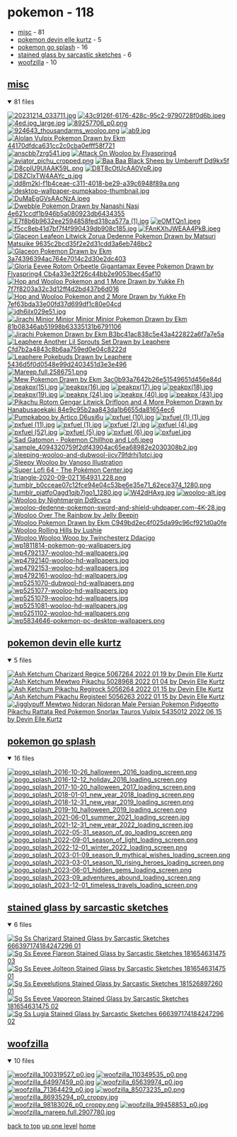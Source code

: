 # pokemon - 118
- [misc](#misc) - 81
- [pokemon devin elle kurtz](#pokemon-devin-elle-kurtz) - 5
- [pokemon go splash](#pokemon-go-splash) - 16
- [stained glass by sarcastic sketches](#stained-glass-by-sarcastic-sketches) - 6
- [woofzilla](#woofzilla) - 10

<a id="misc"></a>

## [misc](/mobile/pokemon/misc/README.MD)
<details open>
<summary>81 files</summary>
<p>

[![20231214_033711.jpg](/.internals/thumbnails/mobile/pokemon/misc/20231214_033711.jpg "20231214_033711.jpg")](/mobile/pokemon/misc/20231214_033711.jpg)
[![43c9126f-6176-428c-95c2-9790728f0d6b.jpeg](/.internals/thumbnails/mobile/pokemon/misc/43c9126f-6176-428c-95c2-9790728f0d6b.jpeg "43c9126f-6176-428c-95c2-9790728f0d6b.jpeg")](/mobile/pokemon/misc/43c9126f-6176-428c-95c2-9790728f0d6b.jpeg)
[![4ed.jpg_large.jpg](/.internals/thumbnails/mobile/pokemon/misc/4ed.jpg_large.jpg "4ed.jpg_large.jpg")](/mobile/pokemon/misc/4ed.jpg_large.jpg)
[![89257706_p0.png](/.internals/thumbnails/mobile/pokemon/misc/89257706_p0.png "89257706_p0.png")](/mobile/pokemon/misc/89257706_p0.png)
[![924643_thousandarms_wooloo.png](/.internals/thumbnails/mobile/pokemon/misc/924643_thousandarms_wooloo.png "924643_thousandarms_wooloo.png")](/mobile/pokemon/misc/924643_thousandarms_wooloo.png)
[![ab9.jpg](/.internals/thumbnails/mobile/pokemon/misc/ab9.jpg "ab9.jpg")](/mobile/pokemon/misc/ab9.jpg)
[![Alolan Vulpix Pokemon Drawn by Ekm 44170dfdca631cc2c0cba0efff58f721](/.internals/thumbnails/mobile/pokemon/misc/alolan_vulpix_pokemon_drawn_by_ekm__44170dfdca631cc2c0cba0efff58f721.png "Alolan Vulpix Pokemon Drawn by Ekm 44170dfdca631cc2c0cba0efff58f721")](/mobile/pokemon/misc/alolan_vulpix_pokemon_drawn_by_ekm__44170dfdca631cc2c0cba0efff58f721.png)
[![anscbb7zrg541.jpg](/.internals/thumbnails/mobile/pokemon/misc/anscbb7zrg541.jpg "anscbb7zrg541.jpg")](/mobile/pokemon/misc/anscbb7zrg541.jpg)
[![Attack On Wooloo by Flyaspring4](/.internals/thumbnails/mobile/pokemon/misc/attack_on_wooloo_by_flyaspring4.jpg "Attack On Wooloo by Flyaspring4")](/mobile/pokemon/misc/attack_on_wooloo_by_flyaspring4.jpg)
[![aviator_pichu_cropped.png](/.internals/thumbnails/mobile/pokemon/misc/aviator_pichu_cropped.png "aviator_pichu_cropped.png")](/mobile/pokemon/misc/aviator_pichu_cropped.png)
[![Baa Baa Black Sheep by Umberoff Dd9kx5f](/.internals/thumbnails/mobile/pokemon/misc/baa_baa_black_sheep_by_umberoff_dd9kx5f.png "Baa Baa Black Sheep by Umberoff Dd9kx5f")](/mobile/pokemon/misc/baa_baa_black_sheep_by_umberoff_dd9kx5f.png)
[![D8cpIU9UIAAK59L.png](/.internals/thumbnails/mobile/pokemon/misc/D8cpIU9UIAAK59L.png "D8cpIU9UIAAK59L.png")](/mobile/pokemon/misc/D8cpIU9UIAAK59L.png)
[![D8T8cOtUcAA0VpR.jpg](/.internals/thumbnails/mobile/pokemon/misc/D8T8cOtUcAA0VpR.jpg "D8T8cOtUcAA0VpR.jpg")](/mobile/pokemon/misc/D8T8cOtUcAA0VpR.jpg)
[![D8ZClxTW4AAYc_q.jpg](/.internals/thumbnails/mobile/pokemon/misc/D8ZClxTW4AAYc_q.jpg "D8ZClxTW4AAYc_q.jpg")](/mobile/pokemon/misc/D8ZClxTW4AAYc_q.jpg)
[![dd8m2kl-f1b4ceae-c311-4018-be29-a39c6948f89a.png](/.internals/thumbnails/mobile/pokemon/misc/dd8m2kl-f1b4ceae-c311-4018-be29-a39c6948f89a.png "dd8m2kl-f1b4ceae-c311-4018-be29-a39c6948f89a.png")](/mobile/pokemon/misc/dd8m2kl-f1b4ceae-c311-4018-be29-a39c6948f89a.png)
[![desktop-wallpaper-pumpkaboo-thumbnail.jpg](/.internals/thumbnails/mobile/pokemon/misc/desktop-wallpaper-pumpkaboo-thumbnail.jpg "desktop-wallpaper-pumpkaboo-thumbnail.jpg")](/mobile/pokemon/misc/desktop-wallpaper-pumpkaboo-thumbnail.jpg)
[![DuMaEgGVsAAcNzA.jpeg](/.internals/thumbnails/mobile/pokemon/misc/DuMaEgGVsAAcNzA.jpeg "DuMaEgGVsAAcNzA.jpeg")](/mobile/pokemon/misc/DuMaEgGVsAAcNzA.jpeg)
[![Dwebble Pokemon Drawn by Nanashi Nasi 4e621ccdf1b946b5a080923db6434355](/.internals/thumbnails/mobile/pokemon/misc/dwebble_pokemon_drawn_by_nanashi_nasi__4e621ccdf1b946b5a080923db6434355.jpg "Dwebble Pokemon Drawn by Nanashi Nasi 4e621ccdf1b946b5a080923db6434355")](/mobile/pokemon/misc/dwebble_pokemon_drawn_by_nanashi_nasi__4e621ccdf1b946b5a080923db6434355.jpg)
[![E7f8b6b9632ee2594858fed318ca577a (1).jpg](/.internals/thumbnails/mobile/pokemon/misc/E7f8b6b9632ee2594858fed318ca577a%20(1).jpg "E7f8b6b9632ee2594858fed318ca577a (1).jpg")](/mobile/pokemon/misc/E7f8b6b9632ee2594858fed318ca577a%20(1).jpg)
[![eOMTQn1.jpeg](/.internals/thumbnails/mobile/pokemon/misc/eOMTQn1.jpeg "eOMTQn1.jpeg")](/mobile/pokemon/misc/eOMTQn1.jpeg)
[![f5cc8eb41d7bf7f4f990439db908c185.jpg](/.internals/thumbnails/mobile/pokemon/misc/f5cc8eb41d7bf7f4f990439db908c185.jpg "f5cc8eb41d7bf7f4f990439db908c185.jpg")](/mobile/pokemon/misc/f5cc8eb41d7bf7f4f990439db908c185.jpg)
[![FAnKXhJWEAA4PkB.jpeg](/.internals/thumbnails/mobile/pokemon/misc/FAnKXhJWEAA4PkB.jpeg "FAnKXhJWEAA4PkB.jpeg")](/mobile/pokemon/misc/FAnKXhJWEAA4PkB.jpeg)
[![Glaceon Leafeon Litwick Zorua Dedenne Pokemon Drawn by Matsuri Matsuike 9635c2bcd35f2e2d31cdd3a6eb746bc2](/.internals/thumbnails/mobile/pokemon/misc/glaceon_leafeon_litwick_zorua_dedenne_pokemon_drawn_by_matsuri_matsuike__9635c2bcd35f2e2d31cdd3a6eb746bc2.png "Glaceon Leafeon Litwick Zorua Dedenne Pokemon Drawn by Matsuri Matsuike 9635c2bcd35f2e2d31cdd3a6eb746bc2")](/mobile/pokemon/misc/glaceon_leafeon_litwick_zorua_dedenne_pokemon_drawn_by_matsuri_matsuike__9635c2bcd35f2e2d31cdd3a6eb746bc2.png)
[![Glaceon Pokemon Drawn by Ekm 3a74396394ac764e7014c2d30e2dc403](/.internals/thumbnails/mobile/pokemon/misc/glaceon_pokemon_drawn_by_ekm__3a74396394ac764e7014c2d30e2dc403.png "Glaceon Pokemon Drawn by Ekm 3a74396394ac764e7014c2d30e2dc403")](/mobile/pokemon/misc/glaceon_pokemon_drawn_by_ekm__3a74396394ac764e7014c2d30e2dc403.png)
[![Gloria Eevee Rotom Orbeetle Gigantamax Eevee Pokemon Drawn by Flyaspring4 Cb4a33e32f26c44bb2e9053bec45af10](/.internals/thumbnails/mobile/pokemon/misc/gloria_eevee_rotom_orbeetle_gigantamax_eevee_pokemon_drawn_by_flyaspring4__cb4a33e32f26c44bb2e9053bec45af10.jpg "Gloria Eevee Rotom Orbeetle Gigantamax Eevee Pokemon Drawn by Flyaspring4 Cb4a33e32f26c44bb2e9053bec45af10")](/mobile/pokemon/misc/gloria_eevee_rotom_orbeetle_gigantamax_eevee_pokemon_drawn_by_flyaspring4__cb4a33e32f26c44bb2e9053bec45af10.jpg)
[![Hop and Wooloo Pokemon and 1 More Drawn by Yukke Fh 7f7f8203a32c3d12ff4d2bd437b6d016](/.internals/thumbnails/mobile/pokemon/misc/hop_and_wooloo_pokemon_and_1_more_drawn_by_yukke_fh__7f7f8203a32c3d12ff4d2bd437b6d016.jpg "Hop and Wooloo Pokemon and 1 More Drawn by Yukke Fh 7f7f8203a32c3d12ff4d2bd437b6d016")](/mobile/pokemon/misc/hop_and_wooloo_pokemon_and_1_more_drawn_by_yukke_fh__7f7f8203a32c3d12ff4d2bd437b6d016.jpg)
[![Hop and Wooloo Pokemon and 2 More Drawn by Yukke Fh 7ef63bda33e00fd37d699df1c80e04cd](/.internals/thumbnails/mobile/pokemon/misc/hop_and_wooloo_pokemon_and_2_more_drawn_by_yukke_fh__7ef63bda33e00fd37d699df1c80e04cd.jpg "Hop and Wooloo Pokemon and 2 More Drawn by Yukke Fh 7ef63bda33e00fd37d699df1c80e04cd")](/mobile/pokemon/misc/hop_and_wooloo_pokemon_and_2_more_drawn_by_yukke_fh__7ef63bda33e00fd37d699df1c80e04cd.jpg)
[![jdh6ilx029e51.jpg](/.internals/thumbnails/mobile/pokemon/misc/jdh6ilx029e51.jpg "jdh6ilx029e51.jpg")](/mobile/pokemon/misc/jdh6ilx029e51.jpg)
[![Jirachi Minior Minior Minior Minior Pokemon Drawn by Ekm 81b08346ab51998b63335131b6791106](/.internals/thumbnails/mobile/pokemon/misc/jirachi_minior_minior_minior_minior_pokemon_drawn_by_ekm__81b08346ab51998b63335131b6791106.png "Jirachi Minior Minior Minior Minior Pokemon Drawn by Ekm 81b08346ab51998b63335131b6791106")](/mobile/pokemon/misc/jirachi_minior_minior_minior_minior_pokemon_drawn_by_ekm__81b08346ab51998b63335131b6791106.png)
[![Jirachi Pokemon Drawn by Ekm B3bc41ac838c5e43a422822a6f7a7e5a](/.internals/thumbnails/mobile/pokemon/misc/jirachi_pokemon_drawn_by_ekm__b3bc41ac838c5e43a422822a6f7a7e5a.png "Jirachi Pokemon Drawn by Ekm B3bc41ac838c5e43a422822a6f7a7e5a")](/mobile/pokemon/misc/jirachi_pokemon_drawn_by_ekm__b3bc41ac838c5e43a422822a6f7a7e5a.png)
[![Leaphere Another Lil Sprouts Set Drawn by Leaphere Cfd7b2a4843c8b6aa759ed0e04c8222d](/.internals/thumbnails/mobile/pokemon/misc/leaphere_another_lil_sprouts_set__drawn_by_leaphere__cfd7b2a4843c8b6aa759ed0e04c8222d.png "Leaphere Another Lil Sprouts Set Drawn by Leaphere Cfd7b2a4843c8b6aa759ed0e04c8222d")](/mobile/pokemon/misc/leaphere_another_lil_sprouts_set__drawn_by_leaphere__cfd7b2a4843c8b6aa759ed0e04c8222d.png)
[![Leaphere Pokebuds Drawn by Leaphere 5436d5f0d0548e99d2403451d3e3e496](/.internals/thumbnails/mobile/pokemon/misc/leaphere_Pokebuds__drawn_by_leaphere__5436d5f0d0548e99d2403451d3e3e496.png "Leaphere Pokebuds Drawn by Leaphere 5436d5f0d0548e99d2403451d3e3e496")](/mobile/pokemon/misc/leaphere_Pokebuds__drawn_by_leaphere__5436d5f0d0548e99d2403451d3e3e496.png)
[![Mareep.full.2586751.png](/.internals/thumbnails/mobile/pokemon/misc/Mareep.full.2586751.png "Mareep.full.2586751.png")](/mobile/pokemon/misc/Mareep.full.2586751.png)
[![Mew Pokemon Drawn by Ekm 3ac0b93a7642b26e51549651d456e84d](/.internals/thumbnails/mobile/pokemon/misc/mew_pokemon_drawn_by_ekm__3ac0b93a7642b26e51549651d456e84d.png "Mew Pokemon Drawn by Ekm 3ac0b93a7642b26e51549651d456e84d")](/mobile/pokemon/misc/mew_pokemon_drawn_by_ekm__3ac0b93a7642b26e51549651d456e84d.png)
[![peakpx(15).jpg](/.internals/thumbnails/mobile/pokemon/misc/peakpx(15).jpg "peakpx(15).jpg")](/mobile/pokemon/misc/peakpx(15).jpg)
[![peakpx(16).jpg](/.internals/thumbnails/mobile/pokemon/misc/peakpx(16).jpg "peakpx(16).jpg")](/mobile/pokemon/misc/peakpx(16).jpg)
[![peakpx(17).jpg](/.internals/thumbnails/mobile/pokemon/misc/peakpx(17).jpg "peakpx(17).jpg")](/mobile/pokemon/misc/peakpx(17).jpg)
[![peakpx(18).jpg](/.internals/thumbnails/mobile/pokemon/misc/peakpx(18).jpg "peakpx(18).jpg")](/mobile/pokemon/misc/peakpx(18).jpg)
[![peakpx(19).jpg](/.internals/thumbnails/mobile/pokemon/misc/peakpx(19).jpg "peakpx(19).jpg")](/mobile/pokemon/misc/peakpx(19).jpg)
[![peakpx (24).jpg](/.internals/thumbnails/mobile/pokemon/misc/peakpx%20(24).jpg "peakpx (24).jpg")](/mobile/pokemon/misc/peakpx%20(24).jpg)
[![peakpx (40).jpg](/.internals/thumbnails/mobile/pokemon/misc/peakpx%20(40).jpg "peakpx (40).jpg")](/mobile/pokemon/misc/peakpx%20(40).jpg)
[![peakpx (43).jpg](/.internals/thumbnails/mobile/pokemon/misc/peakpx%20(43).jpg "peakpx (43).jpg")](/mobile/pokemon/misc/peakpx%20(43).jpg)
[![Pikachu Rotom Gengar Litwick Drifloon and 4 More Pokemon Drawn by Hanabusaoekaki 84e9c95b2aa843da1b6655da81654ec6](/.internals/thumbnails/mobile/pokemon/misc/pikachu_rotom_gengar_litwick_drifloon_and_4_more_pokemon_drawn_by_hanabusaoekaki__84e9c95b2aa843da1b6655da81654ec6.jpg "Pikachu Rotom Gengar Litwick Drifloon and 4 More Pokemon Drawn by Hanabusaoekaki 84e9c95b2aa843da1b6655da81654ec6")](/mobile/pokemon/misc/pikachu_rotom_gengar_litwick_drifloon_and_4_more_pokemon_drawn_by_hanabusaoekaki__84e9c95b2aa843da1b6655da81654ec6.jpg)
[![Pumpkaboo by Artico D6usi6u](/.internals/thumbnails/mobile/pokemon/misc/pumpkaboo____by_artico_d6usi6u.jpg "Pumpkaboo by Artico D6usi6u")](/mobile/pokemon/misc/pumpkaboo____by_artico_d6usi6u.jpg)
[![pxfuel (10).jpg](/.internals/thumbnails/mobile/pokemon/misc/pxfuel%20(10).jpg "pxfuel (10).jpg")](/mobile/pokemon/misc/pxfuel%20(10).jpg)
[![pxfuel (1) (1).jpg](/.internals/thumbnails/mobile/pokemon/misc/pxfuel%20(1)%20(1).jpg "pxfuel (1) (1).jpg")](/mobile/pokemon/misc/pxfuel%20(1)%20(1).jpg)
[![pxfuel (11).jpg](/.internals/thumbnails/mobile/pokemon/misc/pxfuel%20(11).jpg "pxfuel (11).jpg")](/mobile/pokemon/misc/pxfuel%20(11).jpg)
[![pxfuel (1).jpg](/.internals/thumbnails/mobile/pokemon/misc/pxfuel%20(1).jpg "pxfuel (1).jpg")](/mobile/pokemon/misc/pxfuel%20(1).jpg)
[![pxfuel (2).jpg](/.internals/thumbnails/mobile/pokemon/misc/pxfuel%20(2).jpg "pxfuel (2).jpg")](/mobile/pokemon/misc/pxfuel%20(2).jpg)
[![pxfuel (4).jpg](/.internals/thumbnails/mobile/pokemon/misc/pxfuel%20(4).jpg "pxfuel (4).jpg")](/mobile/pokemon/misc/pxfuel%20(4).jpg)
[![pxfuel (52).jpg](/.internals/thumbnails/mobile/pokemon/misc/pxfuel%20(52).jpg "pxfuel (52).jpg")](/mobile/pokemon/misc/pxfuel%20(52).jpg)
[![pxfuel (5).jpg](/.internals/thumbnails/mobile/pokemon/misc/pxfuel%20(5).jpg "pxfuel (5).jpg")](/mobile/pokemon/misc/pxfuel%20(5).jpg)
[![pxfuel (6).jpg](/.internals/thumbnails/mobile/pokemon/misc/pxfuel%20(6).jpg "pxfuel (6).jpg")](/mobile/pokemon/misc/pxfuel%20(6).jpg)
[![pxfuel.jpg](/.internals/thumbnails/mobile/pokemon/misc/pxfuel.jpg "pxfuel.jpg")](/mobile/pokemon/misc/pxfuel.jpg)
[![Sad Gatomon - Pokemon Chillhop and Lofi.jpeg](/.internals/thumbnails/mobile/pokemon/misc/Sad%20Gatomon%20-%20Pokemon%20Chillhop%20and%20Lofi.jpeg "Sad Gatomon - Pokemon Chillhop and Lofi.jpeg")](/mobile/pokemon/misc/Sad%20Gatomon%20-%20Pokemon%20Chillhop%20and%20Lofi.jpeg)
[![sample_4094320759f2df43904ac65ea68982e2030308b2.jpg](/.internals/thumbnails/mobile/pokemon/misc/sample_4094320759f2df43904ac65ea68982e2030308b2.jpg "sample_4094320759f2df43904ac65ea68982e2030308b2.jpg")](/mobile/pokemon/misc/sample_4094320759f2df43904ac65ea68982e2030308b2.jpg)
[![sleeping-wooloo-and-dubwool-jjcv79fdrhj1otcj.jpg](/.internals/thumbnails/mobile/pokemon/misc/sleeping-wooloo-and-dubwool-jjcv79fdrhj1otcj.jpg "sleeping-wooloo-and-dubwool-jjcv79fdrhj1otcj.jpg")](/mobile/pokemon/misc/sleeping-wooloo-and-dubwool-jjcv79fdrhj1otcj.jpg)
[![Sleepy Wooloo by Vanoso Illustration](/.internals/thumbnails/mobile/pokemon/misc/sleepy%20wooloo%20by%20Vanoso%20Illustration.jpg "Sleepy Wooloo by Vanoso Illustration")](/mobile/pokemon/misc/sleepy%20wooloo%20by%20Vanoso%20Illustration.jpg)
[![Super Lofi 64 - The Pokémon Center.jpg](/.internals/thumbnails/mobile/pokemon/misc/Super%20Lofi%2064%20-%20The%20Pokémon%20Center.jpg "Super Lofi 64 - The Pokémon Center.jpg")](/mobile/pokemon/misc/Super%20Lofi%2064%20-%20The%20Pokémon%20Center.jpg)
[![triangle-2020-09-02T164931.228.png](/.internals/thumbnails/mobile/pokemon/misc/triangle-2020-09-02T164931.228.png "triangle-2020-09-02T164931.228.png")](/mobile/pokemon/misc/triangle-2020-09-02T164931.228.png)
[![tumblr_b0cceae07c12fce94e04c53be6e35e71_62ece374_1280.png](/.internals/thumbnails/mobile/pokemon/misc/tumblr_b0cceae07c12fce94e04c53be6e35e71_62ece374_1280.png "tumblr_b0cceae07c12fce94e04c53be6e35e71_62ece374_1280.png")](/mobile/pokemon/misc/tumblr_b0cceae07c12fce94e04c53be6e35e71_62ece374_1280.png)
[![tumblr_pjatfoOagd1qjb7lgo1_1280.jpg](/.internals/thumbnails/mobile/pokemon/misc/tumblr_pjatfoOagd1qjb7lgo1_1280.jpg "tumblr_pjatfoOagd1qjb7lgo1_1280.jpg")](/mobile/pokemon/misc/tumblr_pjatfoOagd1qjb7lgo1_1280.jpg)
[![W42dHAxg.jpg](/.internals/thumbnails/mobile/pokemon/misc/W42dHAxg.jpg "W42dHAxg.jpg")](/mobile/pokemon/misc/W42dHAxg.jpg)
[![wooloo-alt.jpg](/.internals/thumbnails/mobile/pokemon/misc/wooloo-alt.jpg "wooloo-alt.jpg")](/mobile/pokemon/misc/wooloo-alt.jpg)
[![Wooloo by Nightmargin Dd9cvca](/.internals/thumbnails/mobile/pokemon/misc/wooloo_by_nightmargin_dd9cvca.png "Wooloo by Nightmargin Dd9cvca")](/mobile/pokemon/misc/wooloo_by_nightmargin_dd9cvca.png)
[![wooloo-dedenne-pokemon-sword-and-shield-uhdpaper.com-4K-28.jpg](/.internals/thumbnails/mobile/pokemon/misc/wooloo-dedenne-pokemon-sword-and-shield-uhdpaper.com-4K-28.jpg "wooloo-dedenne-pokemon-sword-and-shield-uhdpaper.com-4K-28.jpg")](/mobile/pokemon/misc/wooloo-dedenne-pokemon-sword-and-shield-uhdpaper.com-4K-28.jpg)
[![Wooloo Over The Rainbow by Jelly Beepin](/.internals/thumbnails/mobile/pokemon/misc/wooloo%20over%20the%20rainbow%20by%20jelly%20beepin.jpeg "Wooloo Over The Rainbow by Jelly Beepin")](/mobile/pokemon/misc/wooloo%20over%20the%20rainbow%20by%20jelly%20beepin.jpeg)
[![Wooloo Pokemon Drawn by Ekm C949bd2ec4f025da99c96cf921d0a0fe](/.internals/thumbnails/mobile/pokemon/misc/wooloo_pokemon_drawn_by_ekm__c949bd2ec4f025da99c96cf921d0a0fe.png "Wooloo Pokemon Drawn by Ekm C949bd2ec4f025da99c96cf921d0a0fe")](/mobile/pokemon/misc/wooloo_pokemon_drawn_by_ekm__c949bd2ec4f025da99c96cf921d0a0fe.png)
[![Wooloo Rolling Hills by Lushie](/.internals/thumbnails/mobile/pokemon/misc/wooloo%20rolling%20hills%20by%20lushie.jpg "Wooloo Rolling Hills by Lushie")](/mobile/pokemon/misc/wooloo%20rolling%20hills%20by%20lushie.jpg)
[![Wooloo Wooloo Wooo by Twinchesterz Ddacjgo](/.internals/thumbnails/mobile/pokemon/misc/wooloo_wooloo_wooo_by_twinchesterz_ddacjgo.png "Wooloo Wooloo Wooo by Twinchesterz Ddacjgo")](/mobile/pokemon/misc/wooloo_wooloo_wooo_by_twinchesterz_ddacjgo.png)
[![wp1811814-pokemon-go-wallpapers.jpg](/.internals/thumbnails/mobile/pokemon/misc/wp1811814-pokemon-go-wallpapers.jpg "wp1811814-pokemon-go-wallpapers.jpg")](/mobile/pokemon/misc/wp1811814-pokemon-go-wallpapers.jpg)
[![wp4792137-wooloo-hd-wallpapers.jpg](/.internals/thumbnails/mobile/pokemon/misc/wp4792137-wooloo-hd-wallpapers.jpg "wp4792137-wooloo-hd-wallpapers.jpg")](/mobile/pokemon/misc/wp4792137-wooloo-hd-wallpapers.jpg)
[![wp4792140-wooloo-hd-wallpapers.jpg](/.internals/thumbnails/mobile/pokemon/misc/wp4792140-wooloo-hd-wallpapers.jpg "wp4792140-wooloo-hd-wallpapers.jpg")](/mobile/pokemon/misc/wp4792140-wooloo-hd-wallpapers.jpg)
[![wp4792153-wooloo-hd-wallpapers.jpg](/.internals/thumbnails/mobile/pokemon/misc/wp4792153-wooloo-hd-wallpapers.jpg "wp4792153-wooloo-hd-wallpapers.jpg")](/mobile/pokemon/misc/wp4792153-wooloo-hd-wallpapers.jpg)
[![wp4792161-wooloo-hd-wallpapers.jpg](/.internals/thumbnails/mobile/pokemon/misc/wp4792161-wooloo-hd-wallpapers.jpg "wp4792161-wooloo-hd-wallpapers.jpg")](/mobile/pokemon/misc/wp4792161-wooloo-hd-wallpapers.jpg)
[![wp5251070-dubwool-hd-wallpapers.png](/.internals/thumbnails/mobile/pokemon/misc/wp5251070-dubwool-hd-wallpapers.png "wp5251070-dubwool-hd-wallpapers.png")](/mobile/pokemon/misc/wp5251070-dubwool-hd-wallpapers.png)
[![wp5251077-wooloo-hd-wallpapers.jpg](/.internals/thumbnails/mobile/pokemon/misc/wp5251077-wooloo-hd-wallpapers.jpg "wp5251077-wooloo-hd-wallpapers.jpg")](/mobile/pokemon/misc/wp5251077-wooloo-hd-wallpapers.jpg)
[![wp5251079-wooloo-hd-wallpapers.jpg](/.internals/thumbnails/mobile/pokemon/misc/wp5251079-wooloo-hd-wallpapers.jpg "wp5251079-wooloo-hd-wallpapers.jpg")](/mobile/pokemon/misc/wp5251079-wooloo-hd-wallpapers.jpg)
[![wp5251081-wooloo-hd-wallpapers.jpg](/.internals/thumbnails/mobile/pokemon/misc/wp5251081-wooloo-hd-wallpapers.jpg "wp5251081-wooloo-hd-wallpapers.jpg")](/mobile/pokemon/misc/wp5251081-wooloo-hd-wallpapers.jpg)
[![wp5251102-wooloo-hd-wallpapers.png](/.internals/thumbnails/mobile/pokemon/misc/wp5251102-wooloo-hd-wallpapers.png "wp5251102-wooloo-hd-wallpapers.png")](/mobile/pokemon/misc/wp5251102-wooloo-hd-wallpapers.png)
[![wp5834646-pokemon-pc-desktop-wallpapers.png](/.internals/thumbnails/mobile/pokemon/misc/wp5834646-pokemon-pc-desktop-wallpapers.png "wp5834646-pokemon-pc-desktop-wallpapers.png")](/mobile/pokemon/misc/wp5834646-pokemon-pc-desktop-wallpapers.png)

</p>
</details>

<a id="pokemon-devin-elle-kurtz"></a>

## [pokemon devin elle kurtz](/mobile/pokemon/pokemon%20devin%20elle%20kurtz/README.MD)
<details open>
<summary>5 files</summary>
<p>

[![Ash Ketchum Charizard Regice 5067264 2022 01 19 by Devin Elle Kurtz](/.internals/thumbnails/mobile/pokemon/pokemon%20devin%20elle%20kurtz/ash_ketchum%20charizard%20regice_5067264_2022-01-19_by_devin_elle_kurtz.jpg "Ash Ketchum Charizard Regice 5067264 2022 01 19 by Devin Elle Kurtz")](/mobile/pokemon/pokemon%20devin%20elle%20kurtz/ash_ketchum%20charizard%20regice_5067264_2022-01-19_by_devin_elle_kurtz.jpg)
[![Ash Ketchum Mewtwo Pikachu 5028968 2022 01 04 by Devin Elle Kurtz](/.internals/thumbnails/mobile/pokemon/pokemon%20devin%20elle%20kurtz/ash_ketchum%20mewtwo%20pikachu_5028968_2022-01-04_by_devin_elle_kurtz.jpg "Ash Ketchum Mewtwo Pikachu 5028968 2022 01 04 by Devin Elle Kurtz")](/mobile/pokemon/pokemon%20devin%20elle%20kurtz/ash_ketchum%20mewtwo%20pikachu_5028968_2022-01-04_by_devin_elle_kurtz.jpg)
[![Ash Ketchum Pikachu Regirock 5056264 2022 01 15 by Devin Elle Kurtz](/.internals/thumbnails/mobile/pokemon/pokemon%20devin%20elle%20kurtz/ash_ketchum%20pikachu%20regirock_5056264_2022-01-15_by_devin_elle_kurtz.jpg "Ash Ketchum Pikachu Regirock 5056264 2022 01 15 by Devin Elle Kurtz")](/mobile/pokemon/pokemon%20devin%20elle%20kurtz/ash_ketchum%20pikachu%20regirock_5056264_2022-01-15_by_devin_elle_kurtz.jpg)
[![Ash Ketchum Pikachu Registeel 5056263 2022 01 15 by Devin Elle Kurtz](/.internals/thumbnails/mobile/pokemon/pokemon%20devin%20elle%20kurtz/ash_ketchum%20pikachu%20registeel_5056263_2022-01-15_by_devin_elle_kurtz.jpg "Ash Ketchum Pikachu Registeel 5056263 2022 01 15 by Devin Elle Kurtz")](/mobile/pokemon/pokemon%20devin%20elle%20kurtz/ash_ketchum%20pikachu%20registeel_5056263_2022-01-15_by_devin_elle_kurtz.jpg)
[![Jigglypuff Mewtwo Nidoran Nidoran Male Persian Pokemon Pidgeotto Pikachu Rattata Red Pokemon Snorlax Tauros Vulpix 5435012 2022 06 15 by Devin Elle Kurtz](/.internals/thumbnails/mobile/pokemon/pokemon%20devin%20elle%20kurtz/jigglypuff%20mewtwo%20nidoran%20nidoran__male_%20persian__pokemon_%20pidgeotto%20pikachu%20rattata%20red__pokemon_%20snorlax%20tauros%20vulpix_5435012_2022-06-15_by_devin_elle_kurtz.jpg "Jigglypuff Mewtwo Nidoran Nidoran Male Persian Pokemon Pidgeotto Pikachu Rattata Red Pokemon Snorlax Tauros Vulpix 5435012 2022 06 15 by Devin Elle Kurtz")](/mobile/pokemon/pokemon%20devin%20elle%20kurtz/jigglypuff%20mewtwo%20nidoran%20nidoran__male_%20persian__pokemon_%20pidgeotto%20pikachu%20rattata%20red__pokemon_%20snorlax%20tauros%20vulpix_5435012_2022-06-15_by_devin_elle_kurtz.jpg)

</p>
</details>

<a id="pokemon-go-splash"></a>

## [pokemon go splash](/mobile/pokemon/pokemon%20go%20splash/README.MD)
<details open>
<summary>16 files</summary>
<p>

[![pogo_splash_2016-10-26_halloween_2016_loading_screen.png](/.internals/thumbnails/mobile/pokemon/pokemon%20go%20splash/pogo_splash_2016-10-26_halloween_2016_loading_screen.png "pogo_splash_2016-10-26_halloween_2016_loading_screen.png")](/mobile/pokemon/pokemon%20go%20splash/pogo_splash_2016-10-26_halloween_2016_loading_screen.png)
[![pogo_splash_2016-12-12_holiday_2016_loading_screen.png](/.internals/thumbnails/mobile/pokemon/pokemon%20go%20splash/pogo_splash_2016-12-12_holiday_2016_loading_screen.png "pogo_splash_2016-12-12_holiday_2016_loading_screen.png")](/mobile/pokemon/pokemon%20go%20splash/pogo_splash_2016-12-12_holiday_2016_loading_screen.png)
[![pogo_splash_2017-10-20_halloween_2017_loading_screen.png](/.internals/thumbnails/mobile/pokemon/pokemon%20go%20splash/pogo_splash_2017-10-20_halloween_2017_loading_screen.png "pogo_splash_2017-10-20_halloween_2017_loading_screen.png")](/mobile/pokemon/pokemon%20go%20splash/pogo_splash_2017-10-20_halloween_2017_loading_screen.png)
[![pogo_splash_2018-01-01_new_year_2018_loading_screen.png](/.internals/thumbnails/mobile/pokemon/pokemon%20go%20splash/pogo_splash_2018-01-01_new_year_2018_loading_screen.png "pogo_splash_2018-01-01_new_year_2018_loading_screen.png")](/mobile/pokemon/pokemon%20go%20splash/pogo_splash_2018-01-01_new_year_2018_loading_screen.png)
[![pogo_splash_2018-12-31_new_year_2019_loading_screen.png](/.internals/thumbnails/mobile/pokemon/pokemon%20go%20splash/pogo_splash_2018-12-31_new_year_2019_loading_screen.png "pogo_splash_2018-12-31_new_year_2019_loading_screen.png")](/mobile/pokemon/pokemon%20go%20splash/pogo_splash_2018-12-31_new_year_2019_loading_screen.png)
[![pogo_splash_2019-10_halloween_2019_loading_screen.png](/.internals/thumbnails/mobile/pokemon/pokemon%20go%20splash/pogo_splash_2019-10_halloween_2019_loading_screen.png "pogo_splash_2019-10_halloween_2019_loading_screen.png")](/mobile/pokemon/pokemon%20go%20splash/pogo_splash_2019-10_halloween_2019_loading_screen.png)
[![pogo_splash_2021-06-01_summer_2021_loading_screen.jpg](/.internals/thumbnails/mobile/pokemon/pokemon%20go%20splash/pogo_splash_2021-06-01_summer_2021_loading_screen.jpg "pogo_splash_2021-06-01_summer_2021_loading_screen.jpg")](/mobile/pokemon/pokemon%20go%20splash/pogo_splash_2021-06-01_summer_2021_loading_screen.jpg)
[![pogo_splash_2021-12-31_new_year_2022_loading_screen.jpg](/.internals/thumbnails/mobile/pokemon/pokemon%20go%20splash/pogo_splash_2021-12-31_new_year_2022_loading_screen.jpg "pogo_splash_2021-12-31_new_year_2022_loading_screen.jpg")](/mobile/pokemon/pokemon%20go%20splash/pogo_splash_2021-12-31_new_year_2022_loading_screen.jpg)
[![pogo_splash_2022-05-31_season_of_go_loading_screen.png](/.internals/thumbnails/mobile/pokemon/pokemon%20go%20splash/pogo_splash_2022-05-31_season_of_go_loading_screen.png "pogo_splash_2022-05-31_season_of_go_loading_screen.png")](/mobile/pokemon/pokemon%20go%20splash/pogo_splash_2022-05-31_season_of_go_loading_screen.png)
[![pogo_splash_2022-09-01_season_of_light_loading_screen.png](/.internals/thumbnails/mobile/pokemon/pokemon%20go%20splash/pogo_splash_2022-09-01_season_of_light_loading_screen.png "pogo_splash_2022-09-01_season_of_light_loading_screen.png")](/mobile/pokemon/pokemon%20go%20splash/pogo_splash_2022-09-01_season_of_light_loading_screen.png)
[![pogo_splash_2022-12-01_winter_2022_loading_screen.png](/.internals/thumbnails/mobile/pokemon/pokemon%20go%20splash/pogo_splash_2022-12-01_winter_2022_loading_screen.png "pogo_splash_2022-12-01_winter_2022_loading_screen.png")](/mobile/pokemon/pokemon%20go%20splash/pogo_splash_2022-12-01_winter_2022_loading_screen.png)
[![pogo_splash_2023-01-09_season_9_mythical_wishes_loading_screen.png](/.internals/thumbnails/mobile/pokemon/pokemon%20go%20splash/pogo_splash_2023-01-09_season_9_mythical_wishes_loading_screen.png "pogo_splash_2023-01-09_season_9_mythical_wishes_loading_screen.png")](/mobile/pokemon/pokemon%20go%20splash/pogo_splash_2023-01-09_season_9_mythical_wishes_loading_screen.png)
[![pogo_splash_2023-03-01_season_10_rising_heroes_loading_screen.png](/.internals/thumbnails/mobile/pokemon/pokemon%20go%20splash/pogo_splash_2023-03-01_season_10_rising_heroes_loading_screen.png "pogo_splash_2023-03-01_season_10_rising_heroes_loading_screen.png")](/mobile/pokemon/pokemon%20go%20splash/pogo_splash_2023-03-01_season_10_rising_heroes_loading_screen.png)
[![pogo_splash_2023-06-01_hidden_gems_loading_screen.png](/.internals/thumbnails/mobile/pokemon/pokemon%20go%20splash/pogo_splash_2023-06-01_hidden_gems_loading_screen.png "pogo_splash_2023-06-01_hidden_gems_loading_screen.png")](/mobile/pokemon/pokemon%20go%20splash/pogo_splash_2023-06-01_hidden_gems_loading_screen.png)
[![pogo_splash_2023-09_adventures_abound_loading_screen.png](/.internals/thumbnails/mobile/pokemon/pokemon%20go%20splash/pogo_splash_2023-09_adventures_abound_loading_screen.png "pogo_splash_2023-09_adventures_abound_loading_screen.png")](/mobile/pokemon/pokemon%20go%20splash/pogo_splash_2023-09_adventures_abound_loading_screen.png)
[![pogo_splash_2023-12-01_timeless_travels_loading_screen.png](/.internals/thumbnails/mobile/pokemon/pokemon%20go%20splash/pogo_splash_2023-12-01_timeless_travels_loading_screen.png "pogo_splash_2023-12-01_timeless_travels_loading_screen.png")](/mobile/pokemon/pokemon%20go%20splash/pogo_splash_2023-12-01_timeless_travels_loading_screen.png)

</p>
</details>

<a id="stained-glass-by-sarcastic-sketches"></a>

## [stained glass by sarcastic sketches](/mobile/pokemon/stained%20glass%20by%20sarcastic%20sketches/README.MD)
<details open>
<summary>6 files</summary>
<p>

[![Sg Ss Charizard Stained Glass by Sarcastic Sketches 666397174184247296 01](/.internals/thumbnails/mobile/pokemon/stained%20glass%20by%20sarcastic%20sketches/sg_ss_charizard_stained_glass_by_sarcastic_sketches_666397174184247296_01.jpg "Sg Ss Charizard Stained Glass by Sarcastic Sketches 666397174184247296 01")](/mobile/pokemon/stained%20glass%20by%20sarcastic%20sketches/sg_ss_charizard_stained_glass_by_sarcastic_sketches_666397174184247296_01.jpg)
[![Sg Ss Eevee Flareon Stained Glass by Sarcastic Sketches 181654631475 03](/.internals/thumbnails/mobile/pokemon/stained%20glass%20by%20sarcastic%20sketches/sg_ss_eevee_flareon_stained_glass_by_sarcastic_sketches_181654631475_03.jpg "Sg Ss Eevee Flareon Stained Glass by Sarcastic Sketches 181654631475 03")](/mobile/pokemon/stained%20glass%20by%20sarcastic%20sketches/sg_ss_eevee_flareon_stained_glass_by_sarcastic_sketches_181654631475_03.jpg)
[![Sg Ss Eevee Jolteon Stained Glass by Sarcastic Sketches 181654631475 01](/.internals/thumbnails/mobile/pokemon/stained%20glass%20by%20sarcastic%20sketches/sg_ss_eevee_jolteon_stained_glass_by_sarcastic_sketches_181654631475_01.jpg "Sg Ss Eevee Jolteon Stained Glass by Sarcastic Sketches 181654631475 01")](/mobile/pokemon/stained%20glass%20by%20sarcastic%20sketches/sg_ss_eevee_jolteon_stained_glass_by_sarcastic_sketches_181654631475_01.jpg)
[![Sg Ss Eeveelutions Stained Glass by Sarcastic Sketches 181526897260 01](/.internals/thumbnails/mobile/pokemon/stained%20glass%20by%20sarcastic%20sketches/sg_ss_eeveelutions_stained_glass_by_sarcastic_sketches_181526897260_01.png "Sg Ss Eeveelutions Stained Glass by Sarcastic Sketches 181526897260 01")](/mobile/pokemon/stained%20glass%20by%20sarcastic%20sketches/sg_ss_eeveelutions_stained_glass_by_sarcastic_sketches_181526897260_01.png)
[![Sg Ss Eevee Vaporeon Stained Glass by Sarcastic Sketches 181654631475 02](/.internals/thumbnails/mobile/pokemon/stained%20glass%20by%20sarcastic%20sketches/sg_ss_eevee_vaporeon_stained_glass_by_sarcastic_sketches_181654631475_02.jpg "Sg Ss Eevee Vaporeon Stained Glass by Sarcastic Sketches 181654631475 02")](/mobile/pokemon/stained%20glass%20by%20sarcastic%20sketches/sg_ss_eevee_vaporeon_stained_glass_by_sarcastic_sketches_181654631475_02.jpg)
[![Sg Ss Lugia Stained Glass by Sarcastic Sketches 666397174184247296 02](/.internals/thumbnails/mobile/pokemon/stained%20glass%20by%20sarcastic%20sketches/sg_ss_lugia_stained_glass_by_sarcastic_sketches_666397174184247296_02.jpg "Sg Ss Lugia Stained Glass by Sarcastic Sketches 666397174184247296 02")](/mobile/pokemon/stained%20glass%20by%20sarcastic%20sketches/sg_ss_lugia_stained_glass_by_sarcastic_sketches_666397174184247296_02.jpg)

</p>
</details>

<a id="woofzilla"></a>

## [woofzilla](/mobile/pokemon/woofzilla/README.MD)
<details open>
<summary>10 files</summary>
<p>

[![woofzilla_100319527_p0.jpg](/.internals/thumbnails/mobile/pokemon/woofzilla/woofzilla_100319527_p0.jpg "woofzilla_100319527_p0.jpg")](/mobile/pokemon/woofzilla/woofzilla_100319527_p0.jpg)
[![woofzilla_110349535_p0.png](/.internals/thumbnails/mobile/pokemon/woofzilla/woofzilla_110349535_p0.png "woofzilla_110349535_p0.png")](/mobile/pokemon/woofzilla/woofzilla_110349535_p0.png)
[![woofzilla_64997459_p0.jpg](/.internals/thumbnails/mobile/pokemon/woofzilla/woofzilla_64997459_p0.jpg "woofzilla_64997459_p0.jpg")](/mobile/pokemon/woofzilla/woofzilla_64997459_p0.jpg)
[![woofzilla_65639974_p0.jpg](/.internals/thumbnails/mobile/pokemon/woofzilla/woofzilla_65639974_p0.jpg "woofzilla_65639974_p0.jpg")](/mobile/pokemon/woofzilla/woofzilla_65639974_p0.jpg)
[![woofzilla_71364429_p0.jpg](/.internals/thumbnails/mobile/pokemon/woofzilla/woofzilla_71364429_p0.jpg "woofzilla_71364429_p0.jpg")](/mobile/pokemon/woofzilla/woofzilla_71364429_p0.jpg)
[![woofzilla_85073235_p0.png](/.internals/thumbnails/mobile/pokemon/woofzilla/woofzilla_85073235_p0.png "woofzilla_85073235_p0.png")](/mobile/pokemon/woofzilla/woofzilla_85073235_p0.png)
[![woofzilla_86935294_p0_croppy.jpg](/.internals/thumbnails/mobile/pokemon/woofzilla/woofzilla_86935294_p0_croppy.jpg "woofzilla_86935294_p0_croppy.jpg")](/mobile/pokemon/woofzilla/woofzilla_86935294_p0_croppy.jpg)
[![woofzilla_98183026_p0_croppy.png](/.internals/thumbnails/mobile/pokemon/woofzilla/woofzilla_98183026_p0_croppy.png "woofzilla_98183026_p0_croppy.png")](/mobile/pokemon/woofzilla/woofzilla_98183026_p0_croppy.png)
[![woofzilla_99458853_p0.jpg](/.internals/thumbnails/mobile/pokemon/woofzilla/woofzilla_99458853_p0.jpg "woofzilla_99458853_p0.jpg")](/mobile/pokemon/woofzilla/woofzilla_99458853_p0.jpg)
[![woofzilla_mareep.full.2907780.jpg](/.internals/thumbnails/mobile/pokemon/woofzilla/woofzilla_mareep.full.2907780.jpg "woofzilla_mareep.full.2907780.jpg")](/mobile/pokemon/woofzilla/woofzilla_mareep.full.2907780.jpg)

</p>
</details>


[back to top](#)
[up one level](/mobile/README.MD)
[home](/)

